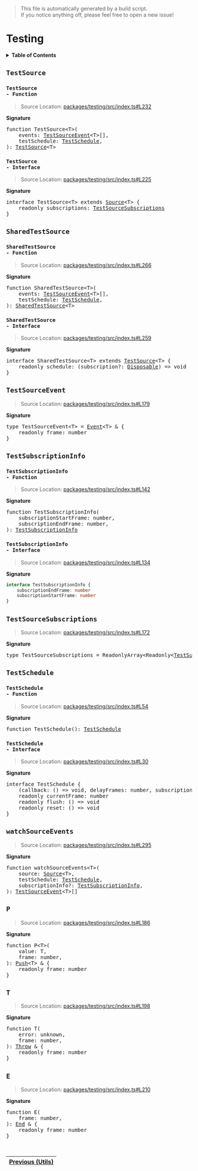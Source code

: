 > This file is automatically generated by a build script.<br>If you notice anything off, please feel free to open a new issue!

# Testing

<details><summary><b>Table of Contents</b></summary><br>

1. [<code>TestSource</code>](#TestSource) - [<code>Function</code>](#TestSource-Function), [<code>Interface</code>](#TestSource-Interface)
2. [<code>SharedTestSource</code>](#SharedTestSource) - [<code>Function</code>](#SharedTestSource-Function), [<code>Interface</code>](#SharedTestSource-Interface)
3. [<code>TestSourceEvent</code>](#TestSourceEvent)
4. [<code>TestSubscriptionInfo</code>](#TestSubscriptionInfo) - [<code>Function</code>](#TestSubscriptionInfo-Function), [<code>Interface</code>](#TestSubscriptionInfo-Interface)
5. [<code>TestSourceSubscriptions</code>](#TestSourceSubscriptions)
6. [<code>TestSchedule</code>](#TestSchedule) - [<code>Function</code>](#TestSchedule-Function), [<code>Interface</code>](#TestSchedule-Interface)
7. [<code>watchSourceEvents</code>](#watchSourceEvents)
8. [<code>P</code>](#P)
9. [<code>T</code>](#T)
10. [<code>E</code>](#E)</details>

## <a name="TestSource"></a><code>TestSource</code>

### <a name="TestSource-Function"></a><code>TestSource - Function</code>

> Source Location: [packages\/testing\/src\/index.ts#L232](..\/packages\/testing\/src\/index.ts#L232)

<b>Signature</b>

<pre>function TestSource&lt;T&gt;(<br>    events: <a href="#TestSourceEvent">TestSourceEvent</a>&lt;T&gt;[],<br>    testSchedule: <a href="#TestSchedule-Interface">TestSchedule</a>,<br>): <a href="#TestSource-Interface">TestSource</a>&lt;T&gt;</pre>

### <a name="TestSource-Interface"></a><code>TestSource - Interface</code>

> Source Location: [packages\/testing\/src\/index.ts#L225](..\/packages\/testing\/src\/index.ts#L225)

<b>Signature</b>

<pre>interface TestSource&lt;T&gt; extends <a href="01-00-api-basics.md#Source-Interface">Source</a>&lt;T&gt; {<br>    readonly subscriptions: <a href="#TestSourceSubscriptions">TestSourceSubscriptions</a><br>}</pre>

## <a name="SharedTestSource"></a><code>SharedTestSource</code>

### <a name="SharedTestSource-Function"></a><code>SharedTestSource - Function</code>

> Source Location: [packages\/testing\/src\/index.ts#L266](..\/packages\/testing\/src\/index.ts#L266)

<b>Signature</b>

<pre>function SharedTestSource&lt;T&gt;(<br>    events: <a href="#TestSourceEvent">TestSourceEvent</a>&lt;T&gt;[],<br>    testSchedule: <a href="#TestSchedule-Interface">TestSchedule</a>,<br>): <a href="#SharedTestSource-Interface">SharedTestSource</a>&lt;T&gt;</pre>

### <a name="SharedTestSource-Interface"></a><code>SharedTestSource - Interface</code>

> Source Location: [packages\/testing\/src\/index.ts#L259](..\/packages\/testing\/src\/index.ts#L259)

<b>Signature</b>

<pre>interface SharedTestSource&lt;T&gt; extends <a href="#TestSource-Interface">TestSource</a>&lt;T&gt; {<br>    readonly schedule: (subscription?: <a href="01-00-api-basics.md#Disposable-Interface">Disposable</a>) =&gt; void<br>}</pre>

## <a name="TestSourceEvent"></a><code>TestSourceEvent</code>

> Source Location: [packages\/testing\/src\/index.ts#L179](..\/packages\/testing\/src\/index.ts#L179)

<b>Signature</b>

<pre>type TestSourceEvent&lt;T&gt; = <a href="01-00-api-basics.md#Event">Event</a>&lt;T&gt; & {<br>    readonly frame: number<br>}</pre>

## <a name="TestSubscriptionInfo"></a><code>TestSubscriptionInfo</code>

### <a name="TestSubscriptionInfo-Function"></a><code>TestSubscriptionInfo - Function</code>

> Source Location: [packages\/testing\/src\/index.ts#L142](..\/packages\/testing\/src\/index.ts#L142)

<b>Signature</b>

<pre>function TestSubscriptionInfo(<br>    subscriptionStartFrame: number,<br>    subscriptionEndFrame: number,<br>): <a href="#TestSubscriptionInfo-Interface">TestSubscriptionInfo</a></pre>

### <a name="TestSubscriptionInfo-Interface"></a><code>TestSubscriptionInfo - Interface</code>

> Source Location: [packages\/testing\/src\/index.ts#L134](..\/packages\/testing\/src\/index.ts#L134)

<b>Signature</b>

```ts
interface TestSubscriptionInfo {
    subscriptionEndFrame: number
    subscriptionStartFrame: number
}
```

## <a name="TestSourceSubscriptions"></a><code>TestSourceSubscriptions</code>

> Source Location: [packages\/testing\/src\/index.ts#L172](..\/packages\/testing\/src\/index.ts#L172)

<b>Signature</b>

<pre>type TestSourceSubscriptions = ReadonlyArray&lt;Readonly&lt;<a href="#TestSubscriptionInfo-Interface">TestSubscriptionInfo</a>&gt;&gt;</pre>

## <a name="TestSchedule"></a><code>TestSchedule</code>

### <a name="TestSchedule-Function"></a><code>TestSchedule - Function</code>

> Source Location: [packages\/testing\/src\/index.ts#L54](..\/packages\/testing\/src\/index.ts#L54)

<b>Signature</b>

<pre>function TestSchedule(): <a href="#TestSchedule-Interface">TestSchedule</a></pre>

### <a name="TestSchedule-Interface"></a><code>TestSchedule - Interface</code>

> Source Location: [packages\/testing\/src\/index.ts#L30](..\/packages\/testing\/src\/index.ts#L30)

<b>Signature</b>

<pre>interface TestSchedule {<br>    (callback: () =&gt; void, delayFrames: number, subscription?: <a href="01-00-api-basics.md#Disposable-Interface">Disposable</a>): void<br>    readonly currentFrame: number<br>    readonly flush: () =&gt; void<br>    readonly reset: () =&gt; void<br>}</pre>

## <a name="watchSourceEvents"></a><code>watchSourceEvents</code>

> Source Location: [packages\/testing\/src\/index.ts#L295](..\/packages\/testing\/src\/index.ts#L295)

<b>Signature</b>

<pre>function watchSourceEvents&lt;T&gt;(<br>    source: <a href="01-00-api-basics.md#Source-Interface">Source</a>&lt;T&gt;,<br>    testSchedule: <a href="#TestSchedule-Interface">TestSchedule</a>,<br>    subscriptionInfo?: <a href="#TestSubscriptionInfo-Interface">TestSubscriptionInfo</a>,<br>): <a href="#TestSourceEvent">TestSourceEvent</a>&lt;T&gt;[]</pre>

## <a name="P"></a><code>P</code>

> Source Location: [packages\/testing\/src\/index.ts#L186](..\/packages\/testing\/src\/index.ts#L186)

<b>Signature</b>

<pre>function P&lt;T&gt;(<br>    value: T,<br>    frame: number,<br>): <a href="01-00-api-basics.md#Push-Interface">Push</a>&lt;T&gt; & {<br>    readonly frame: number<br>}</pre>

## <a name="T"></a><code>T</code>

> Source Location: [packages\/testing\/src\/index.ts#L198](..\/packages\/testing\/src\/index.ts#L198)

<b>Signature</b>

<pre>function T(<br>    error: unknown,<br>    frame: number,<br>): <a href="01-00-api-basics.md#Throw-Interface">Throw</a> & {<br>    readonly frame: number<br>}</pre>

## <a name="E"></a><code>E</code>

> Source Location: [packages\/testing\/src\/index.ts#L210](..\/packages\/testing\/src\/index.ts#L210)

<b>Signature</b>

<pre>function E(<br>    frame: number,<br>): <a href="01-00-api-basics.md#End-Interface">End</a> & {<br>    readonly frame: number<br>}</pre><br>

| [Previous \(Utils\)](01-05-api-utils.md#readme) |
| --- |
